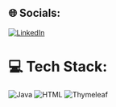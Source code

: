 ## 🌐 Socials:
[![LinkedIn](https://img.shields.io/badge/LinkedIn-%230077B5.svg?logo=linkedin&logoColor=white)](https://linkedin.com/in/clarisa-rodriguez-candia/) 

# 💻 Tech Stack:

![Java](https://img.shields.io/badge/java-red?style=plastic&logo=java&logoColor=white)
![HTML](https://img.shields.io/badge/-html-orange?style=plastic&logo=java&logoColor=white)
![Thymeleaf](https://img.shields.io/badge/-Thymeleaf-yellowgreen)
